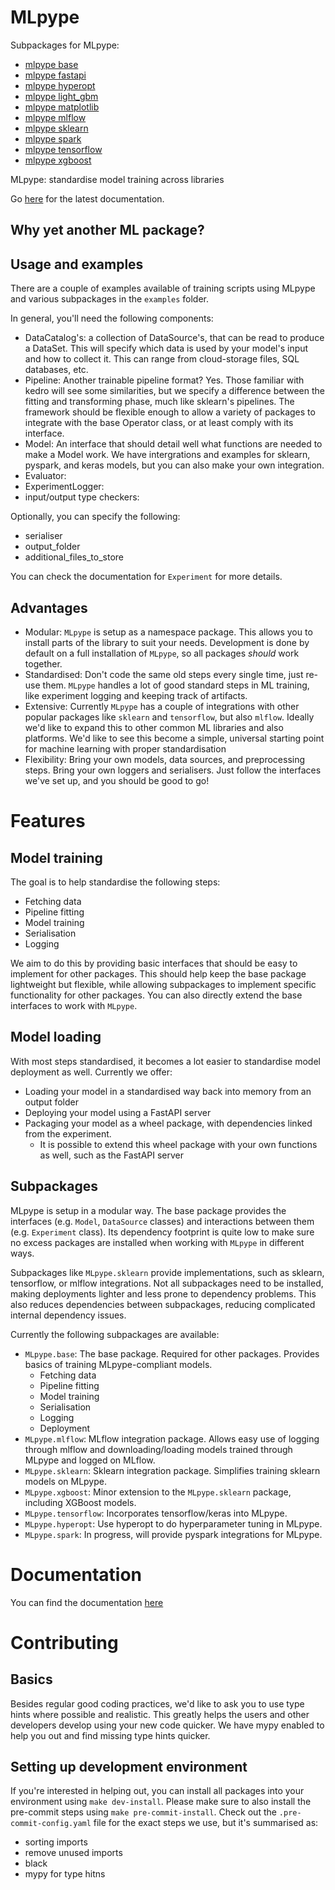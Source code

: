
# MLpype


Subpackages for MLpype:

- [mlpype base](mlpype/base.md)
- [mlpype fastapi](mlpype/fastapi.md)
- [mlpype hyperopt](mlpype/hyperopt.md)
- [mlpype light_gbm](mlpype/light_gbm.md)
- [mlpype matplotlib](mlpype/matplotlib.md)
- [mlpype mlflow](mlpype/mlflow.md)
- [mlpype sklearn](mlpype/sklearn.md)
- [mlpype spark](mlpype/spark.md)
- [mlpype tensorflow](mlpype/tensorflow.md)
- [mlpype xgboost](mlpype/xgboost.md)

 MLpype: standardise model training across libraries

Go [here](https://jeroenvdhoven.github.io/mlpype/index.html) for the latest documentation.

## Why yet another ML package?

## Usage and examples
There are a couple of examples available of training scripts using MLpype and various subpackages in the `examples` folder.

In general, you'll need the following components:
- DataCatalog's: a collection of DataSource's, that can be read to produce a DataSet. This will specify which data is used by your
model's input and how to collect it. This can range from cloud-storage files, SQL databases, etc.
- Pipeline: Another trainable pipeline format? Yes. Those familiar with kedro will see some similarities, but we specify a difference
between the fitting and transforming phase, much like sklearn's pipelines. The framework should be flexible enough to allow a variety
of packages to integrate with the base Operator class, or at least comply with its interface.
- Model: An interface that should detail well what functions are needed to make a Model work. We have intergrations and examples for sklearn, pyspark,
and keras models, but you can also make your own integration.
- Evaluator:
- ExperimentLogger: 
- input/output type checkers:

Optionally, you can specify the following:
- serialiser
- output_folder
- additional_files_to_store

You can check the documentation for `Experiment` for more details.

## Advantages
- Modular: `MLpype` is setup as a namespace package. This allows you to install parts of the library to suit your needs.
    Development is done by default on a full installation of `MLpype`, so all packages *should* work together.
- Standardised: Don't code the same old steps every single time, just re-use them. `MLpype` handles a lot of good standard
    steps in ML training, like experiment logging and keeping track of artifacts.
- Extensive: Currently `MLpype` has a couple of integrations with other popular packages like `sklearn` and `tensorflow`, but
    also `mlflow`. Ideally we'd like to expand this to other common ML libraries and also platforms. We'd like to see this
    become a simple, universal starting point for machine learning with proper standardisation
- Flexibility: Bring your own models, data sources, and preprocessing steps. Bring your own loggers and serialisers. Just
    follow the interfaces we've set up, and you should be good to go!

# Features
## Model training

The goal is to help standardise the following steps:
- Fetching data
- Pipeline fitting
- Model training
- Serialisation
- Logging

We aim to do this by providing basic interfaces that should be easy to implement for other packages.
This should help keep the base package lightweight but flexible, while allowing subpackages to implement
specific functionality for other packages. You can also directly extend the base interfaces to work with
`MLpype`.

## Model loading
With most steps standardised, it becomes a lot easier to standardise model deployment as well. Currently we offer:

- Loading your model in a standardised way back into memory from an output folder
- Deploying your model using a FastAPI server
- Packaging your model as a wheel package, with dependencies linked from the experiment.
    - It is possible to extend this wheel package with your own functions as well, such as the FastAPI server

## Subpackages
MLpype is setup in a modular way. The base package provides the interfaces (e.g. `Model`, `DataSource` classes) and interactions between them (e.g. `Experiment` class).
Its dependency footprint is quite low to make sure no excess packages are installed when working with `MLpype` in different ways.

Subpackages like `MLpype.sklearn` provide implementations, such as sklearn, tensorflow, or mlflow integrations. Not all subpackages need to be installed,
making deployments lighter and less prone to dependency problems. This also reduces dependencies between subpackages, reducing complicated internal dependency issues.


Currently the following subpackages are available:

- `MLpype.base`: The base package. Required for other packages. Provides basics of training MLpype-compliant models.
    - Fetching data
    - Pipeline fitting
    - Model training
    - Serialisation
    - Logging
    - Deployment
- `MLpype.mlflow`: MLflow integration package. Allows easy use of logging through mlflow and downloading/loading models trained through MLpype and logged on MLflow.
- `MLpype.sklearn`: Sklearn integration package. Simplifies training sklearn models on MLpype.
- `MLpype.xgboost`: Minor extension to the `MLpype.sklearn` package, including XGBoost models.
- `MLpype.tensorflow`: Incorporates tensorflow/keras into MLpype.
- `MLpype.hyperopt`: Use hyperopt to do hyperparameter tuning in MLpype.
- `MLpype.spark`: In progress, will provide pyspark integrations for MLpype.

# Documentation

You can find the documentation [here](https://jeroenvdhoven.github.io/mlpype/index.html)

# Contributing

## Basics

Besides regular good coding practices, we'd like to ask you to use type hints where possible and realistic.
This greatly helps the users and other developers develop using your new code quicker. We have mypy enabled
to help you out and find missing type hints quicker.
## Setting up development environment

If you're interested in helping out, you can install all packages into your environment using `make dev-install`.
Please make sure to also install the pre-commit steps using `make pre-commit-install`. Check out the `.pre-commit-config.yaml`
file for the exact steps we use, but it's summarised as:

- sorting imports
- remove unused imports
- black
- mypy for type hitns
